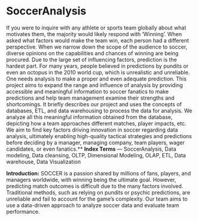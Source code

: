 # SoccerAnalysis
If you were to inquire with any athlete or sports team globally about what motivates them, the majority would likely respond with ‘Winning’. When asked what factors would make the team win, each person had a different perspective. When we narrow down the scope of the audience to soccer, diverse opinions on the capabilities and chances of winning are being procured. Due to the large set of influencing factors, prediction is the hardest part. For many years, people believed in predictions by pundits or even an octopus in the 2010 world cup, which is unrealistic and unreliable. One needs analysis to make a proper and even adequate prediction. This project aims to expand the range and influence of analysis by providing accessible and meaningful information to soccer fanatics to make predictions and help team management examine their strengths and shortcomings. It briefly describes our project and uses the concepts of databases, ETL, and data warehousing to process the data for analysis. We analyze all this meaningful information obtained from the database, depicting how a team approaches different matches, player impacts, etc. We aim to find key factors driving innovation in soccer regarding data analysis, ultimately enabling high-quality tactical strategies and predictions before deciding by a manager, managing company, team players, wager candidates, or even fanatics.**
**Index Terms** — SoccerAnalysis, Data modeling, Data cleansing, OLTP, Dimensional Modeling, OLAP, ETL, Data warehouse, Data Visualization

**Introduction:**
SOCCER is a passion shared by millions of fans, players, and managers worldwide, with winning being the ultimate goal. However, predicting match outcomes is difficult due to the many factors involved. Traditional methods, such as relying on pundits or psychic predictions, are unreliable and fail to account for the game’s complexity. Our team aims to use a data-driven approach to analyze soccer data and evaluate team performance.
